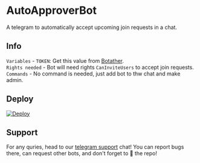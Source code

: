 # AutoApproverBot
A telegram to automatically accept upcoming join requests in a chat.

## Info
`Variables` - `TOKEN`: Get this value from [Botather](https://t.me/botfather).\
`Rights needed` - Bot will need rights `CanInviteUsers` to accept join requests.\
`Commands` - No command is needed, just add bot to thw chat and make admin.

## Deploy
[![Deploy](https://www.herokucdn.com/deploy/button.svg)](https://heroku.com/deploy?template=https://github.com/JiC54two/Autoapproverobot)


## Support 
For any quries, head to our [telegram support](https://t.me/userchatroom) chat!
You can report bugs there, can request other bots, and don't forget to 🌟 the repo!
